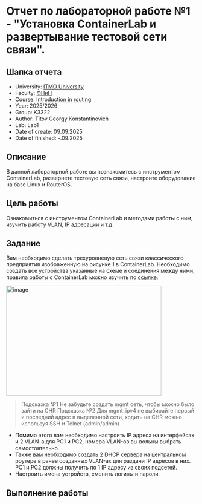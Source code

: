 # Отчет по лабораторной работе №1 - "Установка ContainerLab и развертывание тестовой сети связи".

## Шапка отчета

* University: [ITMO University](https://itmo.ru/ru/)
* Faculty: [ФПиН](https://fict.itmo.ru)
* Course: [Introduction in routing](https://github.com/itmo-ict-faculty/introduction-in-routing)
* Year: 2025/2026
* Group: K3322
* Author: Titov Georgy Konstantinovich
* Lab: Lab1
* Date of create: 09.09.2025
* Date of finished: -.09.2025

## Описание

В данной лабораторной работе вы познакомитесь с инструментом ContainerLab, развернете тестовую сеть связи, настроите оборудование на базе Linux и RouterOS.

## Цель работы

Ознакомиться с инструментом ContainerLab и методами работы с ним, изучить работу VLAN, IP адресации и т.д.

## Задание

Вам необходимо сделать трехуровневую сеть связи классического предприятия изображенную на рисунке 1 в ContainerLab. Необходимо создать все устройства указанные на схеме и соединения между ними, правила работы с СontainerLab можно изучить по [ссылке](https://containerlab.dev/quickstart/).

<img width="411" height="291" alt="image" src="https://github.com/user-attachments/assets/154540a7-11e4-4d80-aaa8-c7da83da9cf7" />

> Подсказка №1 Не забудьте создать mgmt сеть, чтобы можно было зайти на CHR Подсказка №2 Для mgmt_ipv4 не выбирайте первый и последний адрес в выделенной сети, ходить на CHR можно используя SSH и Telnet (admin/admin)

* Помимо этого вам необходимо настроить IP адреса на интерфейсах и 2 VLAN-a для PC1 и PC2, номера VLAN-ов вы вольны выбрать самостоятельно.
* Также вам необходимо создать 2 DHCP сервера на центральном роутере в ранее созданных VLAN-ах для раздачи IP адресов в них. PC1 и PC2 должны получить по 1 IP адресу из своих подсетей.
* Настроить имена устройств, сменить логины и пароли.

## Выполнение работы
